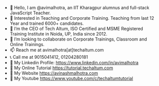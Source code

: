- 👋 Hello, I am @avimalhotra, an IIT Kharagpur alumnus and full-stack JavaScript Teacher. 
- 👀 Interested in Teaching and Corporate Training. Teaching from last 12 Year and trained 6000+ candidates.
- 🌱 I’m the CEO of Tech Altum, ISO Certified and MSME Registered Training Institute in Noida, UP, India since 2012.
- 💞️ I’m looking to collaborate on Corporate Trainings, Classroom and Online Trainings.
- 📫 Reach me at avimalhotra[at]techaltum.com
- 📞 Call me at 9015041412, 01204280181
- 🔗 My Linkedin Profile: https://www.linkedin.com/in/avimalhotra
- 🔗 My Online Tutorial https://tutorial.techaltum.com
- 🔗 My Website https://avinashmalhotra.com
- 🔗 My Youtube https://www.youtube.com/c/techaltumtutorial

<!---
avimalhotra/avimalhotra is a ✨ special ✨ repository because its `README.md` (this file) appears on your GitHub profile.
You can click the Preview link to take a look at your changes.
--->
